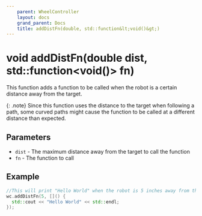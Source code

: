 ```yaml
---
    parent: WheelController
    layout: docs
    grand_parent: Docs
    title: addDistFn(double, std::function&lt;void()&gt;)
---
```

# void addDistFn(double dist, std::function&lt;void()&gt; fn)
This function adds a function to be called when the robot is a certain distance away from the target. 

{: .note}
Since this function uses the distance to the target when following a path, some curved paths might cause the function to be called at a different distance than expected.

## Parameters
- `dist` - The maximum distance away from the target to call the function
- `fn` - The function to call

## Example
```cpp
//This will print "Hello World" when the robot is 5 inches away from the target
wc.addDistFn(5, []() {
  std::cout << "Hello World" << std::endl;
});
```